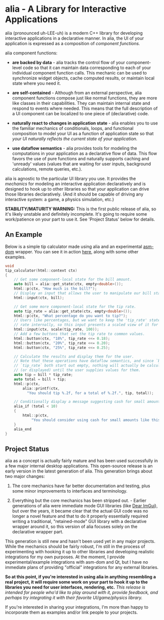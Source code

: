 alia - A Library for Interactive Applications
=============================================

alia (pronounced uh-LEE-uh) is a modern C++ library for developing interactive
applications in a declarative manner. In alia, the UI of your application is
expressed as a composition of *component functions.*

alia component functions:

* **are backed by data** - alia tracks the control flow of your component-level
  code so that it can maintain data corresponding to each of your individual
  component function calls. This mechanic can be used to synchronize widget
  objects, cache computed results, or maintain local state where you need it.

* **are self-contained** - Although from an external perspective, alia
  component functions compose just like normal functions, they are more like
  classes in their capabilities. They can maintain internal state and respond
  to events where needed. This means that the full description of a UI
  component can be localized to one piece of (declarative) code.

* **naturally react to changes in application state** - alia enables you to use
  the familiar mechanics of conditionals, loops, and functional composition to
  model your UI as a function of application state so that *your UI naturally
  reflects the current state of your application.*

* **use dataflow semantics** - alia provides tools for modeling the
  computations in your application as a declarative flow of data. This flow
  favors the use of pure functions and naturally supports caching and 'unready'
  values (values that are waiting for user inputs, background calculations,
  remote queries, etc.).

alia is agnostic to the particular UI library you use. It provides the
*mechanics* for modeling an interactive application declaratively and is
designed to hook up to other libraries so that your application can drive those
libraries declaratively. (And it should be capable of driving any interactive
system: a game, a physics simulation, etc.)

**STABILITY/MATURITY WARNING:** This is the first public release of alia, so
it's likely unstable and definitely incomplete. It's going to require some
work/patience on your part to use it. See 'Project Status' below for details.

An Example
----------

Below is a simple tip calculator made using alia and an experimental
[asm-dom](https://github.com/mbasso/asm-dom) wrapper. You can see it in action
<a target="_self"
href="https://alia.dev/#/assorted-examples?id=tip-calculator">
here</a>, along with some other examples.

```cpp
void
tip_calculator(html::context ctx)
{
    // Get some component-local state for the bill amount.
    auto bill = alia::get_state(ctx, empty<double>());
    html::p(ctx, "How much is the bill?");
    // Display an input that allows the user to manipulate our bill state.
    html::input(ctx, bill);

    // Get some more component-local state for the tip rate.
    auto tip_rate = alia::get_state(ctx, empty<double>());
    html::p(ctx, "What percentage do you want to tip?");
    // Users like percentages, but we want to keep the 'tip_rate' state as a
    // rate internally, so this input presents a scaled view of it for the user.
    html::input(ctx, scale(tip_rate, 100));
    // Add a few buttons that set the tip rate to common values.
    html::button(ctx, "18%", tip_rate <<= 0.18);
    html::button(ctx, "20%", tip_rate <<= 0.20);
    html::button(ctx, "25%", tip_rate <<= 0.25);

    // Calculate the results and display them for the user.
    // Note that these operations have dataflow semantics, and since `bill` and
    // `tip_rate` both start out empty, nothing will actually be calculated
    // (or displayed) until the user supplies values for them.
    auto tip = bill * tip_rate;
    auto total = bill + tip;
    html::p(ctx,
        alia::printf(ctx,
          "You should tip %.2f, for a total of %.2f.", tip, total));

    // Conditionally display a message suggesting cash for small amounts.
    alia_if (total < 10)
    {
        html::p(ctx,
            "You should consider using cash for small amounts like this.");
    }
    alia_end
}
```

Project Status
--------------

alia as a concept is actually fairly mature and has been used successfully in a
few major internal desktop applications. This open-source release is an early
version in the latest generation of alia. This generation brings about two
major changes:

1. The core mechanics have far better documentation and testing, plus some
   minor improvements to interfaces and terminology.

2. Everything but the core mechanics has been stripped out. - Earlier
   generations of alia were immediate mode GUI libraries (like [Dear
   ImGui](https://github.com/ocornut/imgui)), but over the years, it became
   clear that the actual GUI code was no longer a novel feature and that to do
   it properly essentially required writing a traditional, "retained-mode" GUI
   library with a declarative wrapper around it, so this version of alia
   focuses solely on the declarative wrapper part.

This generation is still new and hasn't been used yet in any major projects.
While the mechanics should be fairly robust, I'm still in the process of
experimenting with hooking it up to other libraries and developing realistic
integrations for my own purposes. At the moment, I provide experimental/example
integrations with asm-dom and Qt, but I have no immediate plans of providing
"official" integrations for any external libraries.

**So at this point, if you're interested in using alia in anything resembling a
real project, it will require some work on your part to hook it up to the
libraries you need for user interfaces, rendering, etc.** *This release is
intended for people who'd like to play around with it, provide feedback, and
perhaps try integrating it with their favorite UI/game/physics library.*

If you're interested in sharing your integrations, I'm more than happy to
incorporate them as examples and/or link people to your projects.
